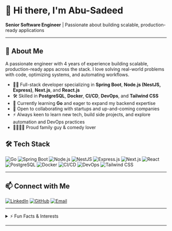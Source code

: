 # 👋 Hi there, I'm Abu-Sadeed

**Senior Software Engineer** | Passionate about building scalable, production-ready applications

---

## 🚀 About Me

A passionate engineer with 4 years of experience building scalable, production-ready apps across the stack. I love solving real-world problems with code, optimizing systems, and automating workflows.

- 👨‍💻 Full-stack developer specializing in **Spring Boot**, **Node.js (NestJS, Express)**, **Next.js**, and **React.js**
- 🛠️ Skilled in **PostgreSQL**, **Docker**, **CI/CD**, **DevOps**, and **Tailwind CSS**
- 🌱 Currently learning **Go** and eager to expand my backend expertise
- 🤝 Open to collaborating with startups and up-and-coming companies
- ⚡ Always keen to learn new tech, build side projects, and explore automation and DevOps practices
- 👨‍👩‍👧‍👦 Proud family guy & comedy lover

## 🛠️ Tech Stack

![Go](https://img.shields.io/badge/Go-00ADD8?style=flat&logo=go&logoColor=white)
![Spring Boot](https://img.shields.io/badge/Spring_Boot-6DB33F?style=flat&logo=spring-boot&logoColor=white)
![Node.js](https://img.shields.io/badge/Node.js-339933?style=flat&logo=node.js&logoColor=white)
![NestJS](https://img.shields.io/badge/NestJS-E0234E?style=flat&logo=nestjs&logoColor=white)
![Express.js](https://img.shields.io/badge/Express-000000?style=flat&logo=express&logoColor=white)
![Next.js](https://img.shields.io/badge/Next.js-000000?style=flat&logo=next.js&logoColor=white)
![React](https://img.shields.io/badge/React-20232A?style=flat&logo=react&logoColor=61dafb)
![PostgreSQL](https://img.shields.io/badge/PostgreSQL-4169E1?style=flat&logo=postgresql&logoColor=white)
![Docker](https://img.shields.io/badge/Docker-2496ED?style=flat&logo=docker&logoColor=white)
![CI/CD](https://img.shields.io/badge/CI%2FCD-292929?style=flat&logo=githubactions&logoColor=white)
![DevOps](https://img.shields.io/badge/DevOps-2088FF?style=flat&logo=azuredevops&logoColor=white)
![Tailwind CSS](https://img.shields.io/badge/Tailwind_CSS-38B2AC?style=flat&logo=tailwind-css&logoColor=white)

---

## 📫 Connect with Me

[![LinkedIn](https://img.shields.io/badge/LinkedIn-blue?style=flat&logo=linkedin&logoColor=white)](https://www.linkedin.com/in/abusadeed/)
[![GitHub](https://img.shields.io/badge/GitHub-181717?style=flat&logo=github&logoColor=white)](https://github.com/Abu-Sadeed)
[![Email](https://img.shields.io/badge/Email-sadeedabu99@gmail.com-red?style=flat&logo=gmail&logoColor=white)](mailto:sadeedabu99@gmail.com)

---

<details>
  <summary>⚡ Fun Facts & Interests</summary>
  <ul>
    <li>Currently learning Go and looking for new challenges</li>
    <li>Love collaborating with startups and innovative teams</li>
    <li>Comedy in any form is my jam!</li>
    <li>Proud family man</li>
  </ul>
</details>

---
